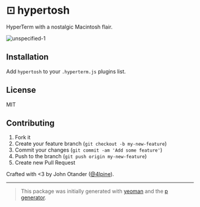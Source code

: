 # ⊡ hypertosh

HyperTerm with a nostalgic Macintosh flair.

![unspecified-1](https://cloud.githubusercontent.com/assets/1424573/18689874/9c0a00d6-7f48-11e6-9ec3-698e2a7d51ef.png)

## Installation

Add `hypertosh` to your `.hyperterm.js` plugins list.

## License

MIT

## Contributing

1. Fork it
2. Create your feature branch (`git checkout -b my-new-feature`)
3. Commit your changes (`git commit -am 'Add some feature'`)
4. Push to the branch (`git push origin my-new-feature`)
5. Create new Pull Request

Crafted with <3 by John Otander ([@4lpine](https://twitter.com/4lpine)).

***

> This package was initially generated with [yeoman](http://yeoman.io) and the [p generator](https://github.com/johnotander/generator-p.git).
